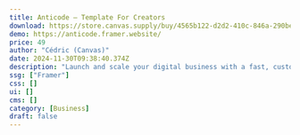 ```yaml
---
title: Anticode — Template For Creators
download: https://store.canvas.supply/buy/4565b122-d2d2-410c-846a-290be1713f8c
demo: https://anticode.framer.website/
price: 49
author: "Cédric (Canvas)"
date: 2024-11-30T09:38:40.374Z
description: "Launch and scale your digital business with a fast, customizable website template designed for creators to publish, sell, and grow effortlessly."
ssg: ["Framer"]
css: []
ui: []
cms: []
category: [Business]
draft: false
---
```

